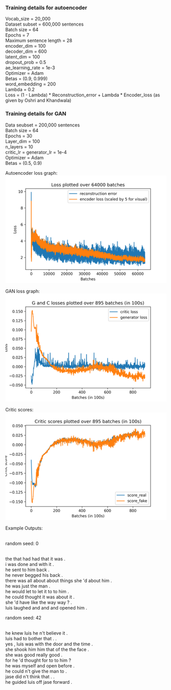 ### Training details for autoencoder <br>
Vocab_size = 20_000 <br>
Dataset subset = 600,000 sentences <br>
Batch size = 64 <br>
Epochs = 7 <br>
Maximum sentence length = 28 <br>
encoder_dim = 100 <br>
decoder_dim = 600 <br>
latent_dim = 100 <br>
dropout_prob = 0.5 <br>
ae_learning_rate = 1e-3 <br>
Optimizer = Adam <br>
Betas = (0.9, 0.999) <br>
word_embedding = 200 <br>
Lambda = 0.2 <br>
Loss = (1 - Lambda) * Reconstruction_error + Lambda * Encoder_loss (as given by Oshri and Khandwala) <br> 

### Training details for GAN <br>
Data seubset = 200,000 sentences <br>
Batch size = 64 <br>
Epochs = 30 <br>
Layer_dim = 100 <br>
n_layers = 10  <br>
critic_lr = generator_lr = 1e-4 <br>
Optimizer = Adam <br>
Betas = (0.5, 0.9) <br>

Autoencoder loss graph: 
![AE_loss](https://github.com/postnubilaphoebus/ATGWRL/blob/main/results/Autoencoder%20loss%20after%2064000%20batches.png)

GAN loss graph: 
![GAN_loss](https://github.com/postnubilaphoebus/ATGWRL/blob/main/results/Plotted%20GAN%20loss%20after%20895batches%20(in%20100s).png)

Critic scores:
![Critic_scores](https://github.com/postnubilaphoebus/ATGWRL/blob/main/results/Plotted%20accs%20after%20895batches%20(in%20100s).png)

Example Outputs: <br> <br>

random seed: 0 <br> <br>

the that had had that it was . <br>
i was done and with it . <br>
he sent to him back . <br>
he never begged his back . <br>
there was all about about things she 'd about him . <br>
he was just the man . <br>
he would let to let it to to him . <br>
he could thought it was about it . <br>
she 'd have like the way way ? . <br>
luis laughed and and and opened him . <br>

random seed: 42 <br> <br>

he knew luis he n't believe it . <br>
luis had to bother that . . <br>
yes , luis was with the door and the time . <br>
she shook him him that of the the face . <br>
she was good really good . <br>
for he 'd thought for to to him ? <br>
he was myself and open before . <br>
he could n't give the man to . <br>
jase did n't think that . . <br>
he guided luis off jase forward . <br>



